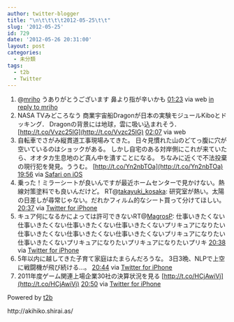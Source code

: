 ```yaml
---
author: twitter-blogger
title: "\n\t\t\t\t2012-05-25\t\t"
slug: '2012-05-25'
id: 729
date: '2012-05-26 20:31:00'
layout: post
categories:
  - 未分類
tags:
  - t2b
  - Twitter
---
```


<div xmlns:georss="http://www.georss.org/georss">

1.  <span><span>@[mriho](http://twitter.com/mriho "mriho") うありがとうございます 鼻より指が辛いかも</span> <span>[<span>01:23</span>](http://twitter.com/o_ob/status/205997475805413377) <span>via web</span> [in reply to mriho](http://twitter.com/mriho/status/205996398372597762)</span></span>
2.  <span><span>NASA TVみどころなう 商業宇宙船Dragonが日本の実験モジュールKiboとドッキング． Dragonの背景には地球，雲に吸い込まれそう． [http://t.co/Vvzc25lG](http://t.co/Vvzc25lG)</span> <span>[<span>02:07</span>](http://twitter.com/o_ob/status/206008608457097216) <span>via web</span></span></span>
3.  <span><span>自転車でさがみ縦貫道工事現場みてきた。 日々見慣れた山のどてっ腹に穴が空いているのはショックがある。 しかし自宅のある対岸側にこれが来ていたら、オオタカ生息地のど真ん中を潰すことになる。 ちなみに近くで不法投棄の現行犯を発見。ううむ。 [http://t.co/Yn2nbTOa](http://t.co/Yn2nbTOa)</span> <span>[<span>19:56</span>](http://twitter.com/o_ob/status/206277692432195584) <span>via [Safari on iOS](http://www.apple.com)</span></span></span>
4.  <span><span>乗った！ミラーシートが良いんですが最近ホームセンターで見かけない。熱線対策塗料でも良いんだけど。 RT@[takayuki_kosaka](http://twitter.com/takayuki_kosaka "takayuki_kosaka"): 研究室が熱い。太陽の日差しが尋常じゃない。だれかフィルム的なシート買って分けてほしい。</span> <span>[<span>20:37</span>](http://twitter.com/o_ob/status/206287857306968065) <span>via [Twitter for iPhone](http://twitter.com/#!/download/iphone)</span></span></span>
5.  <span><span>キュア何になるかによっては許可できないRT@[MagrosP](http://twitter.com/MagrosP "MagrosP"): 仕事いきたくない仕事いきたくない仕事いきたくない仕事いきたくないプリキュアになりたい仕事いきたくない仕事いきたくない仕事いきたくないプリキュアになりたい仕事いきたくないプリキュアになりたいプリキュアになりたいプリキ</span> <span>[<span>20:38</span>](http://twitter.com/o_ob/status/206288164460040192) <span>via [Twitter for iPhone](http://twitter.com/#!/download/iphone)</span></span></span>
6.  <span><span>5年以内に越してきた子育て家庭はたまらんだろうな。 3日3晩、NLPで上空に戦闘機が飛び続ける...。</span> <span>[<span>20:44</span>](http://twitter.com/o_ob/status/206289758618525696) <span>via [Twitter for iPhone](http://twitter.com/#!/download/iphone)</span></span></span>
7.  <span><span>2011年度ゲーム関連上場企業30社の決算状況を見る [http://t.co/HCjAwiVj](http://t.co/HCjAwiVj)</span> <span>[<span>20:50</span>](http://twitter.com/o_ob/status/206291235248406528) <span>via [Twitter for iPhone](http://twitter.com/#!/download/iphone)</span></span></span>

</div>

Powered by [t2b](http://t2b.utilz.jp/)

<div>http://akihiko.shirai.as/</div>